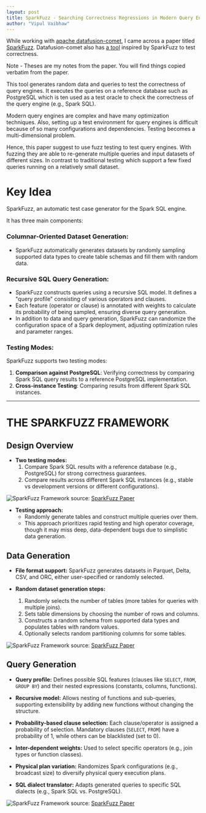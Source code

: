 ```yaml
---
layout: post
title: SparkFuzz - Searching Correctness Regressions in Modern Query Engines
author: "Vipul Vaibhaw"
---
```


While working with [apache datafusion-comet](https://github.com/apache/datafusion-comet), I came across a paper titled [SparkFuzz](https://ir.cwi.nl/pub/30222/3395032.3395327.pdf). Datafusion-comet also has [a tool](https://github.com/apache/datafusion-comet/tree/main/fuzz-testing) inspired by SparkFuzz to test correctness.

Note - Theses are my notes from the paper. You will find things copied verbatim from the paper.

This tool generates random data and queries to test the correctness of query engines. It executes the queries on a reference database such as PostgreSQL which is ten used as a test oracle to check the correctness of the query engine (e.g., Spark SQL).

Modern query engines are complex and have many optimization techniques. Also, setting up a test environment for query engines is difficult because of so many configurations and dependencies. Testing becomes a multi-dimensional problem.

Hence, this paper suggest to use fuzz testing to test query engines. With fuzzing they are able to re-generate multiple queries and input datasets of different sizes. In contrast to traditional testing which support a few fixed queries running on a relatively small dataset.

# Key Idea

SparkFuzz, an automatic test case generator for the Spark SQL engine.

It has three main components:

### Columnar-Oriented Dataset Generation:

- SparkFuzz automatically generates datasets by randomly sampling supported data types to create table schemas and fill them with random data.

### Recursive SQL Query Generation:

- SparkFuzz constructs queries using a recursive SQL model. It defines a "query profile" consisting of various operators and clauses.
- Each feature (operator or clause) is annotated with weights to calculate its probability of being sampled, ensuring diverse query generation.
- In addition to data and query generation, SparkFuzz can randomize the configuration space of a Spark deployment, adjusting optimization rules and parameter ranges.

### Testing Modes:

SparkFuzz supports two testing modes:
1. **Comparison against PostgreSQL**: Verifying correctness by comparing Spark SQL query results to a reference PostgreSQL implementation.
2. **Cross-instance Testing**: Comparing results from different Spark SQL instances.

---
# THE SPARKFUZZ FRAMEWORK

## Design Overview

- **Two testing modes:**
  1. Compare Spark SQL results with a reference database (e.g., PostgreSQL) for strong correctness guarantees.
  2. Compare results across different Spark SQL instances (e.g., stable vs development versions or different configurations).

![SparkFuzz Framework](../../../assets/images/sparkfuzz/sparkfuzz_design.png)
source: [SparkFuzz Paper](https://ir.cwi.nl/pub/30222/3395032.3395327.pdf)

- **Testing approach:**
  - Randomly generate tables and construct multiple queries over them.
  - This approach prioritizes rapid testing and high operator coverage, though it may miss deep, data-dependent bugs due to simplistic data generation.

## Data Generation

- **File format support:** SparkFuzz generates datasets in Parquet, Delta, CSV, and ORC, either user-specified or randomly selected.

- **Random dataset generation steps:**
  1. Randomly selects the number of tables (more tables for queries with multiple joins).
  2. Sets table dimensions by choosing the number of rows and columns.
  3. Constructs a random schema from supported data types and populates tables with random values.
  4. Optionally selects random partitioning columns for some tables.

![SparkFuzz Framework](../../../assets/images/sparkfuzz/dataset.png)
source: [SparkFuzz Paper](https://ir.cwi.nl/pub/30222/3395032.3395327.pdf)

## Query Generation

- **Query profile:** Defines possible SQL features (clauses like `SELECT`, `FROM`, `GROUP BY`) and their nested expressions (constants, columns, functions).

- **Recursive model:** Allows nesting of functions and sub-queries, supporting extensibility by adding new functions without changing the structure.

- **Probability-based clause selection:** Each clause/operator is assigned a probability of selection. Mandatory clauses (`SELECT`, `FROM`) have a probability of 1, while others can be blacklisted (set to 0).

- **Inter-dependent weights:** Used to select specific operators (e.g., join types or function classes).

- **Physical plan variation:** Randomizes Spark configurations (e.g., broadcast size) to diversify physical query execution plans.

- **SQL dialect translator:** Adapts generated queries to specific SQL dialects (e.g., Spark SQL vs. PostgreSQL).

![SparkFuzz Framework](../../../assets/images/sparkfuzz/query.png)
source: [SparkFuzz Paper](https://ir.cwi.nl/pub/30222/3395032.3395327.pdf)